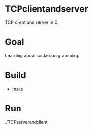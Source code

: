 # TCPclientandserver
TCP client and server in C.

# Goal
Learning about socket programming.

# Build
- make

# Run
./TCPserverandclient

